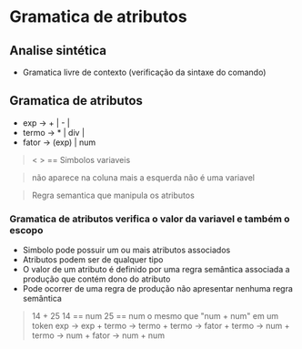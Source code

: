 # Gramatica de atributos
## Analise sintética
- Gramatica livre de contexto (verificação da sintaxe do comando)

## Gramatica de atributos
- exp -> <exp> + <termo> | <exp> - <termo> | <termo>
- termo -> <termo> * <fator> | <termo> div <fator> | <fator>
- fator -> (exp) | num

> < > == Simbolos variaveis

> não aparece na coluna mais a esquerda não é uma variavel

> Regra semantica que manipula os atributos

### Gramatica de atributos verifica o valor da variavel e também o escopo
- Simbolo pode possuir um ou mais atributos associados
- Atributos podem ser de qualquer tipo
- O valor de um atributo é definido por uma regra semântica associada a produção que contém dono do atributo
- Pode ocorrer de uma regra de produção não apresentar nenhuma regra semântica

> 14 + 25
> 14 == num
> 25 == num
> o mesmo que "num + num" em um token
> exp -> exp + termo -> termo + termo -> fator + termo -> num + termo -> num + fator -> num + num
